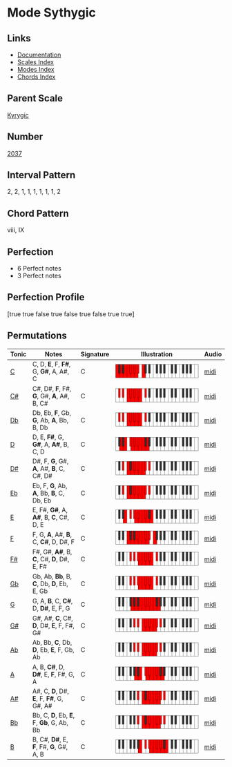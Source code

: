 # Mode Sythygic

## Links

- [Documentation](README.md)
- [Scales Index](Scales.md)
- [Modes Index](Modes.md)
- [Chords Index](Chords.md)

## Parent Scale

[Kyrygic](ScaleKyrygic.md)

## Number

[2037](https://ianring.com/musictheory/scales/2037)

## Interval Pattern

2, 2, 1, 1, 1, 1, 1, 1, 2

## Chord Pattern

viii, IX

## Perfection

- 6 Perfect notes
- 3 Perfect notes

## Perfection Profile

[true true false true false true false true true]

## Permutations

| Tonic | Notes | Signature | Illustration | Audio |
|-------|-------|-----------|--------------|-------|
| [C](ModeCNaturalSythygic.md) | C, D, **E**, F, **F#**, G, **G#**, A, A#, C | C | ![CNaturalSythygic](ModeCNaturalSythygic.png) | [midi](https://github.com/edipermadi/music/blob/main/docs/ModeCNaturalSythygic.mid?raw=true) |
| [C#](ModeCSharpSythygic.md) | C#, D#, **F**, F#, **G**, G#, **A**, A#, B, C# | C | ![CSharpSythygic](ModeCSharpSythygic.png) | [midi](https://github.com/edipermadi/music/blob/main/docs/ModeCSharpSythygic.mid?raw=true) |
| [Db](ModeDFlatSythygic.md) | Db, Eb, **F**, Gb, **G**, Ab, **A**, Bb, B, Db | C | ![DFlatSythygic](ModeDFlatSythygic.png) | [midi](https://github.com/edipermadi/music/blob/main/docs/ModeDFlatSythygic.mid?raw=true) |
| [D](ModeDNaturalSythygic.md) | D, E, **F#**, G, **G#**, A, **A#**, B, C, D | C | ![DNaturalSythygic](ModeDNaturalSythygic.png) | [midi](https://github.com/edipermadi/music/blob/main/docs/ModeDNaturalSythygic.mid?raw=true) |
| [D#](ModeDSharpSythygic.md) | D#, F, **G**, G#, **A**, A#, **B**, C, C#, D# | C | ![DSharpSythygic](ModeDSharpSythygic.png) | [midi](https://github.com/edipermadi/music/blob/main/docs/ModeDSharpSythygic.mid?raw=true) |
| [Eb](ModeEFlatSythygic.md) | Eb, F, **G**, Ab, **A**, Bb, **B**, C, Db, Eb | C | ![EFlatSythygic](ModeEFlatSythygic.png) | [midi](https://github.com/edipermadi/music/blob/main/docs/ModeEFlatSythygic.mid?raw=true) |
| [E](ModeENaturalSythygic.md) | E, F#, **G#**, A, **A#**, B, **C**, C#, D, E | C | ![ENaturalSythygic](ModeENaturalSythygic.png) | [midi](https://github.com/edipermadi/music/blob/main/docs/ModeENaturalSythygic.mid?raw=true) |
| [F](ModeFNaturalSythygic.md) | F, G, **A**, A#, **B**, C, **C#**, D, D#, F | C | ![FNaturalSythygic](ModeFNaturalSythygic.png) | [midi](https://github.com/edipermadi/music/blob/main/docs/ModeFNaturalSythygic.mid?raw=true) |
| [F#](ModeFSharpSythygic.md) | F#, G#, **A#**, B, **C**, C#, **D**, D#, E, F# | C | ![FSharpSythygic](ModeFSharpSythygic.png) | [midi](https://github.com/edipermadi/music/blob/main/docs/ModeFSharpSythygic.mid?raw=true) |
| [Gb](ModeGFlatSythygic.md) | Gb, Ab, **Bb**, B, **C**, Db, **D**, Eb, E, Gb | C | ![GFlatSythygic](ModeGFlatSythygic.png) | [midi](https://github.com/edipermadi/music/blob/main/docs/ModeGFlatSythygic.mid?raw=true) |
| [G](ModeGNaturalSythygic.md) | G, A, **B**, C, **C#**, D, **D#**, E, F, G | C | ![GNaturalSythygic](ModeGNaturalSythygic.png) | [midi](https://github.com/edipermadi/music/blob/main/docs/ModeGNaturalSythygic.mid?raw=true) |
| [G#](ModeGSharpSythygic.md) | G#, A#, **C**, C#, **D**, D#, **E**, F, F#, G# | C | ![GSharpSythygic](ModeGSharpSythygic.png) | [midi](https://github.com/edipermadi/music/blob/main/docs/ModeGSharpSythygic.mid?raw=true) |
| [Ab](ModeAFlatSythygic.md) | Ab, Bb, **C**, Db, **D**, Eb, **E**, F, Gb, Ab | C | ![AFlatSythygic](ModeAFlatSythygic.png) | [midi](https://github.com/edipermadi/music/blob/main/docs/ModeAFlatSythygic.mid?raw=true) |
| [A](ModeANaturalSythygic.md) | A, B, **C#**, D, **D#**, E, **F**, F#, G, A | C | ![ANaturalSythygic](ModeANaturalSythygic.png) | [midi](https://github.com/edipermadi/music/blob/main/docs/ModeANaturalSythygic.mid?raw=true) |
| [A#](ModeASharpSythygic.md) | A#, C, **D**, D#, **E**, F, **F#**, G, G#, A# | C | ![ASharpSythygic](ModeASharpSythygic.png) | [midi](https://github.com/edipermadi/music/blob/main/docs/ModeASharpSythygic.mid?raw=true) |
| [Bb](ModeBFlatSythygic.md) | Bb, C, **D**, Eb, **E**, F, **Gb**, G, Ab, Bb | C | ![BFlatSythygic](ModeBFlatSythygic.png) | [midi](https://github.com/edipermadi/music/blob/main/docs/ModeBFlatSythygic.mid?raw=true) |
| [B](ModeBNaturalSythygic.md) | B, C#, **D#**, E, **F**, F#, **G**, G#, A, B | C | ![BNaturalSythygic](ModeBNaturalSythygic.png) | [midi](https://github.com/edipermadi/music/blob/main/docs/ModeBNaturalSythygic.mid?raw=true) |
